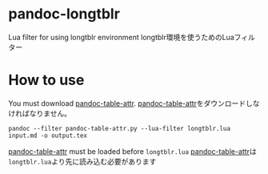 # pandoc-longtblr
Lua filter for using longtblr environment
longtblr環境を使うためのLuaフィルター

# How to use

You must download [pandoc-table-attr](https://github.com/rnwst/pandoc-table-attr).
[pandoc-table-attr](https://github.com/rnwst/pandoc-table-attr)をダウンロードしなければなりません。

```shell
pandoc --filter pandoc-table-attr.py --lua-filter longtblr.lua input.md -o output.tex
```

[pandoc-table-attr](https://github.com/rnwst/pandoc-table-attr) must be loaded before `longtblr.lua`
[pandoc-table-attr](https://github.com/rnwst/pandoc-table-attr)は`longtblr.lua`より先に読み込む必要があります

